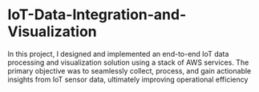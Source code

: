 # IoT-Data-Integration-and-Visualization
In this project, I designed and implemented an end-to-end IoT data processing and visualization solution using a stack of AWS services. The primary objective was to seamlessly collect, process, and gain actionable insights from IoT sensor data, ultimately improving operational efficiency
